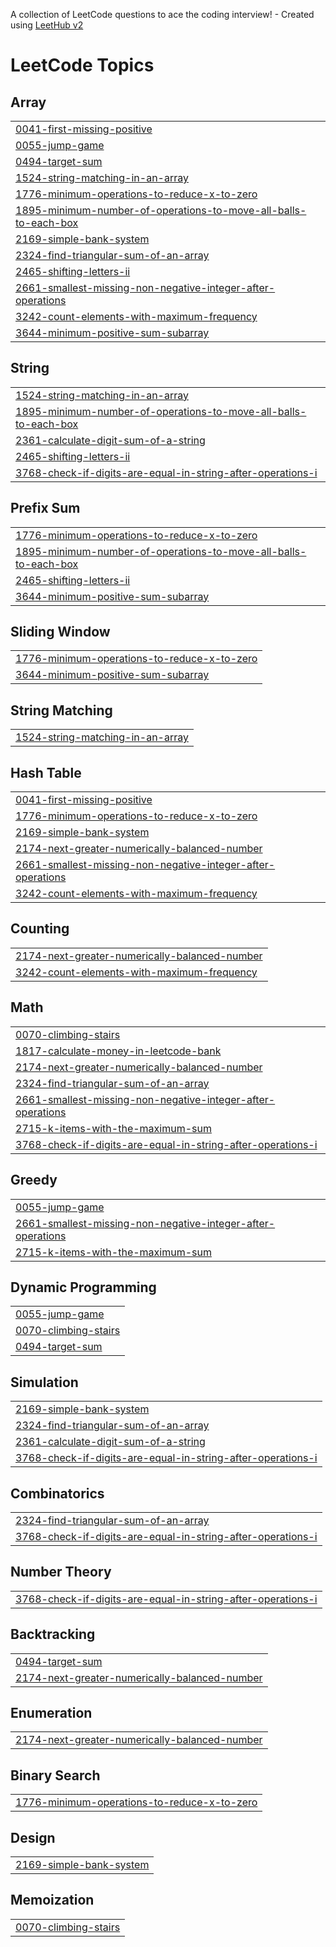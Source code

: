 A collection of LeetCode questions to ace the coding interview! - Created using [LeetHub v2](https://github.com/arunbhardwaj/LeetHub-2.0)
<!---LeetCode Topics Start-->
# LeetCode Topics
## Array
|  |
| ------- |
| [0041-first-missing-positive](https://github.com/anandayush81/LeetCode/tree/master/0041-first-missing-positive) |
| [0055-jump-game](https://github.com/anandayush81/LeetCode/tree/master/0055-jump-game) |
| [0494-target-sum](https://github.com/anandayush81/LeetCode/tree/master/0494-target-sum) |
| [1524-string-matching-in-an-array](https://github.com/anandayush81/LeetCode/tree/master/1524-string-matching-in-an-array) |
| [1776-minimum-operations-to-reduce-x-to-zero](https://github.com/anandayush81/LeetCode/tree/master/1776-minimum-operations-to-reduce-x-to-zero) |
| [1895-minimum-number-of-operations-to-move-all-balls-to-each-box](https://github.com/anandayush81/LeetCode/tree/master/1895-minimum-number-of-operations-to-move-all-balls-to-each-box) |
| [2169-simple-bank-system](https://github.com/anandayush81/LeetCode/tree/master/2169-simple-bank-system) |
| [2324-find-triangular-sum-of-an-array](https://github.com/anandayush81/LeetCode/tree/master/2324-find-triangular-sum-of-an-array) |
| [2465-shifting-letters-ii](https://github.com/anandayush81/LeetCode/tree/master/2465-shifting-letters-ii) |
| [2661-smallest-missing-non-negative-integer-after-operations](https://github.com/anandayush81/LeetCode/tree/master/2661-smallest-missing-non-negative-integer-after-operations) |
| [3242-count-elements-with-maximum-frequency](https://github.com/anandayush81/LeetCode/tree/master/3242-count-elements-with-maximum-frequency) |
| [3644-minimum-positive-sum-subarray](https://github.com/anandayush81/LeetCode/tree/master/3644-minimum-positive-sum-subarray) |
## String
|  |
| ------- |
| [1524-string-matching-in-an-array](https://github.com/anandayush81/LeetCode/tree/master/1524-string-matching-in-an-array) |
| [1895-minimum-number-of-operations-to-move-all-balls-to-each-box](https://github.com/anandayush81/LeetCode/tree/master/1895-minimum-number-of-operations-to-move-all-balls-to-each-box) |
| [2361-calculate-digit-sum-of-a-string](https://github.com/anandayush81/LeetCode/tree/master/2361-calculate-digit-sum-of-a-string) |
| [2465-shifting-letters-ii](https://github.com/anandayush81/LeetCode/tree/master/2465-shifting-letters-ii) |
| [3768-check-if-digits-are-equal-in-string-after-operations-i](https://github.com/anandayush81/LeetCode/tree/master/3768-check-if-digits-are-equal-in-string-after-operations-i) |
## Prefix Sum
|  |
| ------- |
| [1776-minimum-operations-to-reduce-x-to-zero](https://github.com/anandayush81/LeetCode/tree/master/1776-minimum-operations-to-reduce-x-to-zero) |
| [1895-minimum-number-of-operations-to-move-all-balls-to-each-box](https://github.com/anandayush81/LeetCode/tree/master/1895-minimum-number-of-operations-to-move-all-balls-to-each-box) |
| [2465-shifting-letters-ii](https://github.com/anandayush81/LeetCode/tree/master/2465-shifting-letters-ii) |
| [3644-minimum-positive-sum-subarray](https://github.com/anandayush81/LeetCode/tree/master/3644-minimum-positive-sum-subarray) |
## Sliding Window
|  |
| ------- |
| [1776-minimum-operations-to-reduce-x-to-zero](https://github.com/anandayush81/LeetCode/tree/master/1776-minimum-operations-to-reduce-x-to-zero) |
| [3644-minimum-positive-sum-subarray](https://github.com/anandayush81/LeetCode/tree/master/3644-minimum-positive-sum-subarray) |
## String Matching
|  |
| ------- |
| [1524-string-matching-in-an-array](https://github.com/anandayush81/LeetCode/tree/master/1524-string-matching-in-an-array) |
## Hash Table
|  |
| ------- |
| [0041-first-missing-positive](https://github.com/anandayush81/LeetCode/tree/master/0041-first-missing-positive) |
| [1776-minimum-operations-to-reduce-x-to-zero](https://github.com/anandayush81/LeetCode/tree/master/1776-minimum-operations-to-reduce-x-to-zero) |
| [2169-simple-bank-system](https://github.com/anandayush81/LeetCode/tree/master/2169-simple-bank-system) |
| [2174-next-greater-numerically-balanced-number](https://github.com/anandayush81/LeetCode/tree/master/2174-next-greater-numerically-balanced-number) |
| [2661-smallest-missing-non-negative-integer-after-operations](https://github.com/anandayush81/LeetCode/tree/master/2661-smallest-missing-non-negative-integer-after-operations) |
| [3242-count-elements-with-maximum-frequency](https://github.com/anandayush81/LeetCode/tree/master/3242-count-elements-with-maximum-frequency) |
## Counting
|  |
| ------- |
| [2174-next-greater-numerically-balanced-number](https://github.com/anandayush81/LeetCode/tree/master/2174-next-greater-numerically-balanced-number) |
| [3242-count-elements-with-maximum-frequency](https://github.com/anandayush81/LeetCode/tree/master/3242-count-elements-with-maximum-frequency) |
## Math
|  |
| ------- |
| [0070-climbing-stairs](https://github.com/anandayush81/LeetCode/tree/master/0070-climbing-stairs) |
| [1817-calculate-money-in-leetcode-bank](https://github.com/anandayush81/LeetCode/tree/master/1817-calculate-money-in-leetcode-bank) |
| [2174-next-greater-numerically-balanced-number](https://github.com/anandayush81/LeetCode/tree/master/2174-next-greater-numerically-balanced-number) |
| [2324-find-triangular-sum-of-an-array](https://github.com/anandayush81/LeetCode/tree/master/2324-find-triangular-sum-of-an-array) |
| [2661-smallest-missing-non-negative-integer-after-operations](https://github.com/anandayush81/LeetCode/tree/master/2661-smallest-missing-non-negative-integer-after-operations) |
| [2715-k-items-with-the-maximum-sum](https://github.com/anandayush81/LeetCode/tree/master/2715-k-items-with-the-maximum-sum) |
| [3768-check-if-digits-are-equal-in-string-after-operations-i](https://github.com/anandayush81/LeetCode/tree/master/3768-check-if-digits-are-equal-in-string-after-operations-i) |
## Greedy
|  |
| ------- |
| [0055-jump-game](https://github.com/anandayush81/LeetCode/tree/master/0055-jump-game) |
| [2661-smallest-missing-non-negative-integer-after-operations](https://github.com/anandayush81/LeetCode/tree/master/2661-smallest-missing-non-negative-integer-after-operations) |
| [2715-k-items-with-the-maximum-sum](https://github.com/anandayush81/LeetCode/tree/master/2715-k-items-with-the-maximum-sum) |
## Dynamic Programming
|  |
| ------- |
| [0055-jump-game](https://github.com/anandayush81/LeetCode/tree/master/0055-jump-game) |
| [0070-climbing-stairs](https://github.com/anandayush81/LeetCode/tree/master/0070-climbing-stairs) |
| [0494-target-sum](https://github.com/anandayush81/LeetCode/tree/master/0494-target-sum) |
## Simulation
|  |
| ------- |
| [2169-simple-bank-system](https://github.com/anandayush81/LeetCode/tree/master/2169-simple-bank-system) |
| [2324-find-triangular-sum-of-an-array](https://github.com/anandayush81/LeetCode/tree/master/2324-find-triangular-sum-of-an-array) |
| [2361-calculate-digit-sum-of-a-string](https://github.com/anandayush81/LeetCode/tree/master/2361-calculate-digit-sum-of-a-string) |
| [3768-check-if-digits-are-equal-in-string-after-operations-i](https://github.com/anandayush81/LeetCode/tree/master/3768-check-if-digits-are-equal-in-string-after-operations-i) |
## Combinatorics
|  |
| ------- |
| [2324-find-triangular-sum-of-an-array](https://github.com/anandayush81/LeetCode/tree/master/2324-find-triangular-sum-of-an-array) |
| [3768-check-if-digits-are-equal-in-string-after-operations-i](https://github.com/anandayush81/LeetCode/tree/master/3768-check-if-digits-are-equal-in-string-after-operations-i) |
## Number Theory
|  |
| ------- |
| [3768-check-if-digits-are-equal-in-string-after-operations-i](https://github.com/anandayush81/LeetCode/tree/master/3768-check-if-digits-are-equal-in-string-after-operations-i) |
## Backtracking
|  |
| ------- |
| [0494-target-sum](https://github.com/anandayush81/LeetCode/tree/master/0494-target-sum) |
| [2174-next-greater-numerically-balanced-number](https://github.com/anandayush81/LeetCode/tree/master/2174-next-greater-numerically-balanced-number) |
## Enumeration
|  |
| ------- |
| [2174-next-greater-numerically-balanced-number](https://github.com/anandayush81/LeetCode/tree/master/2174-next-greater-numerically-balanced-number) |
## Binary Search
|  |
| ------- |
| [1776-minimum-operations-to-reduce-x-to-zero](https://github.com/anandayush81/LeetCode/tree/master/1776-minimum-operations-to-reduce-x-to-zero) |
## Design
|  |
| ------- |
| [2169-simple-bank-system](https://github.com/anandayush81/LeetCode/tree/master/2169-simple-bank-system) |
## Memoization
|  |
| ------- |
| [0070-climbing-stairs](https://github.com/anandayush81/LeetCode/tree/master/0070-climbing-stairs) |
<!---LeetCode Topics End-->